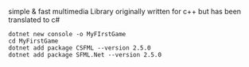 simple & fast multimedia Library
originally written for c++ but has been translated to c#

```console
dotnet new console -o MyFIrstGame
cd MyFirstGame
dotnet add package CSFML --version 2.5.0
dotnet add package SFML.Net --version 2.5.0
```
